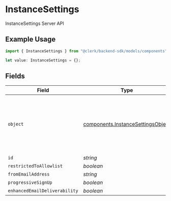 # InstanceSettings

InstanceSettings Server API

## Example Usage

```typescript
import { InstanceSettings } from "@clerk/backend-sdk/models/components";

let value: InstanceSettings = {};
```

## Fields

| Field                                                                                  | Type                                                                                   | Required                                                                               | Description                                                                            |
| -------------------------------------------------------------------------------------- | -------------------------------------------------------------------------------------- | -------------------------------------------------------------------------------------- | -------------------------------------------------------------------------------------- |
| `object`                                                                               | [components.InstanceSettingsObject](../../models/components/instancesettingsobject.md) | :heavy_minus_sign:                                                                     | String representing the object's type. Objects of the same type share the same value.  |
| `id`                                                                                   | *string*                                                                               | :heavy_minus_sign:                                                                     | N/A                                                                                    |
| `restrictedToAllowlist`                                                                | *boolean*                                                                              | :heavy_minus_sign:                                                                     | N/A                                                                                    |
| `fromEmailAddress`                                                                     | *string*                                                                               | :heavy_minus_sign:                                                                     | N/A                                                                                    |
| `progressiveSignUp`                                                                    | *boolean*                                                                              | :heavy_minus_sign:                                                                     | N/A                                                                                    |
| `enhancedEmailDeliverability`                                                          | *boolean*                                                                              | :heavy_minus_sign:                                                                     | N/A                                                                                    |